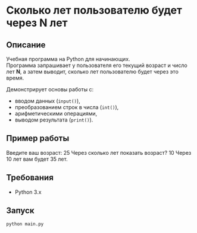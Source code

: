 # Сколько лет пользователю будет через N лет

## Описание
Учебная программа на Python для начинающих.  
Программа запрашивает у пользователя его текущий возраст и число лет **N**, а затем выводит, сколько лет пользователю будет через это время.  

Демонстрирует основы работы с:
- вводом данных (`input()`),
- преобразованием строк в числа (`int()`),
- арифметическими операциями,
- выводом результата (`print()`).

## Пример работы
Введите ваш возраст: 25
Через сколько лет показать возраст? 10
Через 10 лет вам будет 35 лет.

## Требования
- Python 3.x

## Запуск
```bash
python main.py
